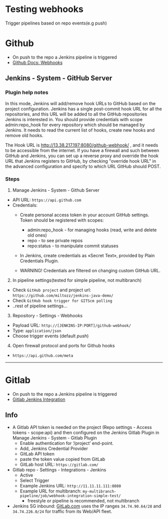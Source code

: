 # Testing webhooks 
Trigger pipelines based on repo events(e.g push)

# Github
- On push to the repo a Jenkins pipeline is triggered
- [Github Docs: Webhooks ](https://docs.github.com/en/webhooks-and-events/webhooks/about-webhooks-for-repositories)


## Jenkins - System - GitHub Server
### Plugin help notes
In this mode, Jenkins will add/remove hook URLs to GitHub based on the project configuration. Jenkins has a single post-commit hook URL for all the repositories, and this URL will be added to all the GitHub repositories Jenkins is interested in. You should provide credentials with scope admin:repo_hook for every repository which should be managed by Jenkins. It needs to read the current list of hooks, create new hooks and remove old hooks.

The Hook URL is http://13.38.217.197:8080/github-webhook/ , and it needs to be accessible from the internet. If you have a firewall and such between GitHub and Jenkins, you can set up a reverse proxy and override the hook URL that Jenkins registers to GitHub, by checking "override hook URL" in the advanced configuration and specify to which URL GitHub should POST.

### Steps
1. Manage Jenkins - System - Github Server
- API URL: `https://api.github.com`
- Credentials: 
    - Create personal access token in your account GitHub settings. Token should be registered with scopes:
        - admin:repo_hook - for managing hooks (read, write and delete old ones)
        - repo - to see private repos
        - repo:status - to manipulate commit statuses

    - In Jenkins, create credentials as «Secret Text», provided by Plain Credentials Plugin.
    - WARNING! Credentials are filtered on changing custom GitHub URL.

2. In pipeline settings(tested for simple pipeline, not multibranch)
- Check `GitHub project` and project url: `https://github.com/miltozz/jenkins-java-demo/`
- Check `GitHub hook trigger for GITScm polling`
- ..rest of pipeline settings...

3. Repository - Settings - Webhooks
- Payload URL: `http://[JENKINS-IP:PORT]/github-webhook/`
- Type: `application/json`
- Choose trigger events (default _push_)

4. Open firewall protocol and ports for Github hooks
- `https://api.github.com/meta`

---

# Gitlab
- On push to the repo a Jenkins pipeline is triggered
- [Gitlab Jenkins Integration](https://docs.github.com/en/webhooks-and-events/webhooks/about-webhooks-for-repositories)

## Info
- A Gitlab API token is needed on the project (Repo settings - Access tokens - scope:api) and then configured on the Jenkins Gitlab Plugin in Manage Jenkins - System - Gitlab Plugin
    - Enable authentication for ‘/project’ end-point.
    - Add, Jenkins Credential Provider
    - GitLab API token
    - paste the token value copied from GitLab
    - GitLab host URL: `https://gitlab.com/`
- Gitlab repo - Settings - Integrations - Jenkins
    - Active
    - Select Trigger
    - Example Jenkins URL: `http://11.11.11.111:8080`
    - Example URL for multibranch: `my-multibranch-pipeline/job/webhook-integration-simple-test/`
        - freestyle or pipeline is recommended, not multibranch
- Jenkins SG inbound: [GitLab.com](https://docs.gitlab.com/ee/user/gitlab_com/#ip-range) uses the IP ranges `34.74.90.64/28` and `34.74.226.0/24` for traffic from its Web/API fleet.
